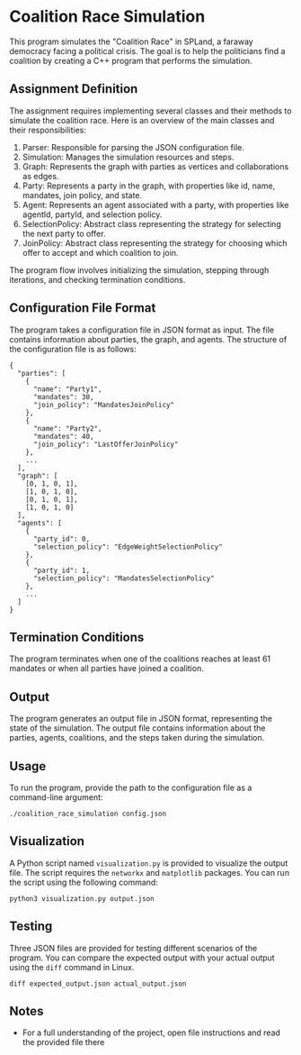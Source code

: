 # Coalition Race Simulation

This program simulates the "Coalition Race" in SPLand, a faraway democracy facing a political crisis. The goal is to help the politicians find a coalition by creating a C++ program that performs the simulation.

## Assignment Definition

The assignment requires implementing several classes and their methods to simulate the coalition race. Here is an overview of the main classes and their responsibilities:

1. Parser: Responsible for parsing the JSON configuration file.
2. Simulation: Manages the simulation resources and steps.
3. Graph: Represents the graph with parties as vertices and collaborations as edges.
4. Party: Represents a party in the graph, with properties like id, name, mandates, join policy, and state.
5. Agent: Represents an agent associated with a party, with properties like agentId, partyId, and selection policy.
6. SelectionPolicy: Abstract class representing the strategy for selecting the next party to offer.
7. JoinPolicy: Abstract class representing the strategy for choosing which offer to accept and which coalition to join.

The program flow involves initializing the simulation, stepping through iterations, and checking termination conditions.

## Configuration File Format

The program takes a configuration file in JSON format as input. The file contains information about parties, the graph, and agents. The structure of the configuration file is as follows:

```
{
  "parties": [
    {
      "name": "Party1",
      "mandates": 30,
      "join_policy": "MandatesJoinPolicy"
    },
    {
      "name": "Party2",
      "mandates": 40,
      "join_policy": "LastOfferJoinPolicy"
    },
    ...
  ],
  "graph": [
    [0, 1, 0, 1],
    [1, 0, 1, 0],
    [0, 1, 0, 1],
    [1, 0, 1, 0]
  ],
  "agents": [
    {
      "party_id": 0,
      "selection_policy": "EdgeWeightSelectionPolicy"
    },
    {
      "party_id": 1,
      "selection_policy": "MandatesSelectionPolicy"
    },
    ...
  ]
}
```

## Termination Conditions

The program terminates when one of the coalitions reaches at least 61 mandates or when all parties have joined a coalition.

## Output

The program generates an output file in JSON format, representing the state of the simulation. The output file contains information about the parties, agents, coalitions, and the steps taken during the simulation.

## Usage

To run the program, provide the path to the configuration file as a command-line argument:

```
./coalition_race_simulation config.json
```

## Visualization

A Python script named `visualization.py` is provided to visualize the output file. The script requires the `networkx` and `matplotlib` packages. You can run the script using the following command:

```
python3 visualization.py output.json
```

## Testing

Three JSON files are provided for testing different scenarios of the program. You can compare the expected output with your actual output using the `diff` command in Linux.

```
diff expected_output.json actual_output.json
```

## Notes
- For a full understanding of the project, open file instructions and read the provided file there 
